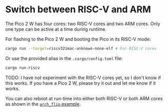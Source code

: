 # Switch between RISC-V and ARM

The Pico 2 W has four cores: two RISC-V cores and two ARM cores. Only one type can be active at a time during runtime.

For flashing to the Pico 2 W and booting the Pico in its RISC-V mode:

```bash
cargo run --target=riscv32imac-unknown-none-elf # For RISC-V cores
```

Or use the provided alias in the `.cargo/config.toml` file:

```bash
cargo run-riscv
```

TODO: I have not experiment with the RISC-V cores yet, so I don't know if this works. If you have a Pico 2 W, please try it out and let me know if it works.

You can also reboot at run-time into either both RISC-V or both ARM cores as shown in the [`arch_flip` example](https://github.com/rp-rs/rp-hal/blob/main/rp235x-hal-examples/src/bin/arch_flip.rs).
